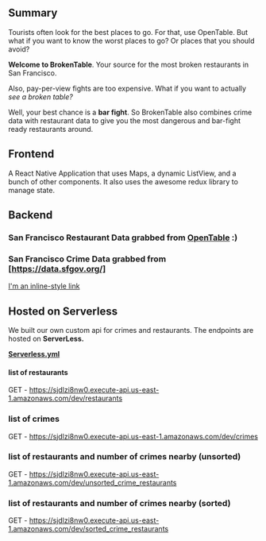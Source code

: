 ## Summary
Tourists often look for the best places to go. For that, use OpenTable. But what if you want to know the worst places to go? Or places that you should avoid?

**Welcome to BrokenTable**. Your source for the most broken restaurants in San Francisco.

Also, pay-per-view fights are too expensive. What if you want to actually *see a broken table?*

Well, your best chance is a **bar fight**. So BrokenTable also combines crime data with restaurant data to give you the most dangerous and bar-fight ready restaurants around.



## Frontend

A React Native Application that uses Maps, a dynamic ListView, and a bunch of other components. It also uses the awesome redux library to manage state.


## Backend

### San Francisco Restaurant Data grabbed from [OpenTable](http://www.opentable.com/) :)

### San Francisco Crime Data grabbed from [https://data.sfgov.org/]

[I'm an inline-style link](https://www.google.com)

## Hosted on Serverless
We built our own custom api for crimes and restaurants. The endpoints are hosted on **ServerLess.**

**[Serverless.yml](https://github.com/MiLeung/BrokenTable/blob/master/api/my-service/serverless.yml)**

#### list of restaurants
GET - https://sjdlzi8nw0.execute-api.us-east-1.amazonaws.com/dev/restaurants

### list of crimes
GET - https://sjdlzi8nw0.execute-api.us-east-1.amazonaws.com/dev/crimes

### list of restaurants and number of crimes nearby (unsorted)
GET - https://sjdlzi8nw0.execute-api.us-east-1.amazonaws.com/dev/unsorted_crime_restaurants

### list of restaurants and number of crimes nearby (sorted)
GET - https://sjdlzi8nw0.execute-api.us-east-1.amazonaws.com/dev/sorted_crime_restaurants
